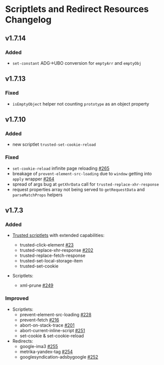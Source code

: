 # Scriptlets and Redirect Resources Changelog


## v1.7.14

### Added

* `set-constant` ADG→UBO conversion for `emptyArr` and `emptyObj`


## v1.7.13

### Fixed

* `isEmptyObject` helper not counting `prototype` as an object property


## v1.7.10

### Added

* new scriptlet `trusted-set-cookie-reload`

### Fixed

* `set-cookie-reload` infinite page reloading [#265](https://github.com/AdguardTeam/Scriptlets/issues/265)
* breakage of `prevent-element-src-loading` due to `window` getting into `apply` wrapper [#264](https://github.com/AdguardTeam/Scriptlets/issues/264)
* spread of args bug at `getXhrData` call for `trusted-replace-xhr-response`
* request properties array not being served to `getRequestData` and `parseMatchProps` helpers


## v1.7.3

### Added

* [Trusted scriptlets](./README.md#trusted-scriptlets) with extended capabilities:
    * trusted-click-element [#23](https://github.com/AdguardTeam/Scriptlets/issues/23)
    * trusted-replace-xhr-response [#202](https://github.com/AdguardTeam/Scriptlets/issues/202)
    * trusted-replace-fetch-response
    * trusted-set-local-storage-item
    * trusted-set-cookie

* Scriptlets:
    * xml-prune [#249](https://github.com/AdguardTeam/Scriptlets/issues/249)

### Improved

* Scriptlets:
  * prevent-element-src-loading [#228](https://github.com/AdguardTeam/Scriptlets/issues/228)
  * prevent-fetch [#216](https://github.com/AdguardTeam/Scriptlets/issues/216)
  * abort-on-stack-trace [#201](https://github.com/AdguardTeam/Scriptlets/issues/201)
  * abort-current-inline-script [#251](https://github.com/AdguardTeam/Scriptlets/issues/251)
  * set-cookie & set-cookie-reload
* Redirects:
  * google-ima3 [#255](https://github.com/AdguardTeam/Scriptlets/issues/255)
  * metrika-yandex-tag [#254](https://github.com/AdguardTeam/Scriptlets/issues/254)
  * googlesyndication-adsbygoogle [#252](https://github.com/AdguardTeam/Scriptlets/issues/252)
